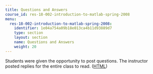 ```yaml
---
title: Questions and Answers
course_id: res-18-002-introduction-to-matlab-spring-2008
menu:
  res-18-002-introduction-to-matlab-spring-2008:
    identifier: 1e04a754a09b18e013ca4b11d93889d7
    type: section
    layout: section
    name: Questions and Answers
    weight: 20
---
```

Students were given the opportunity to post questions. The instructor posted replies for the entire class to read. ([HTML](/ans7870/resources/farjoun/qa.html))